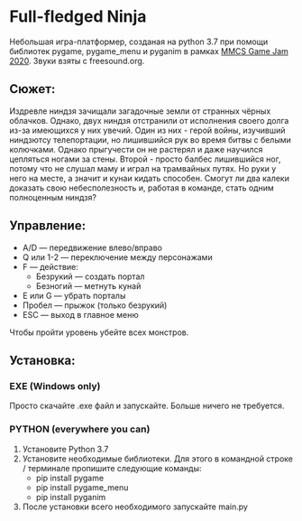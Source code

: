 # Full-fledged Ninja
Небольшая игра-платформер, созданая на python 3.7 при помощи библиотек pygame, pygame_menu и pyganim в рамках [MMCS Game Jam 2020](https://itch.io/jam/mmcs-gamejam).
Звуки взяты с freesound.org.

## Сюжет: 
Издревле ниндзя зачищали загадочные земли от странных чёрных облачков. Однако, двух ниндзя отстранили от исполнения своего долга из-за имеющихся у них увечий. Один из них - герой войны, изучивший ниндзютсу телепортации, но лишившийся рук во время битвы с белыми колючками. Однако прыгучести он не растерял и даже научился цепляться ногами за стены. Второй - просто балбес лишившийся ног, потому что не слушал маму и играл на трамвайных путях. Но руки у него на месте, а значит и кунаи кидать способен. Смогут ли два калеки доказать свою небесполезность и, работая в команде, стать одним полноценным ниндзя?

## Управление: 
* A/D — передвижение влево/вправо
* Q или 1-2 — переключение между персонажами
* F — действие: 
   * Безрукий — создать портал
   * Безногий — метнуть кунай
* E или G — убрать порталы
* Пробел — прыжок (только безрукий)
* ESC — выход в главное меню

Чтобы пройти уровень убейте всех монстров.

## Установка:
### EXE (Windows only)
Просто скачайте .exe файл и запускайте. Больше ничего не требуется.

### PYTHON (everywhere you can)
1. Установите Python 3.7
2. Установите необходимые библиотеки. Для этого в командной строке / терминале пропишите следующие команды:
   * pip install pygame
   * pip install pygame_menu
   * pip install pyganim
3. После установки всего необходимого запускайте main.py
